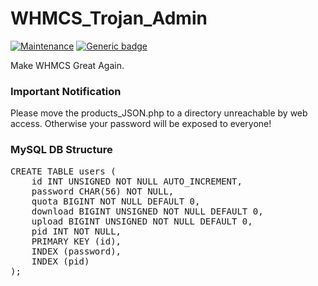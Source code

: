 # WHMCS_Trojan_Admin
[![Maintenance](https://img.shields.io/badge/Maintained%3F-yes-green.svg)](https://GitHub.com/NETOUCHER/WHMCS_Trojan_Admin/graphs/commit-activity) 
[![Generic badge](https://img.shields.io/badge/PHP-7-GREEN.svg)](https://www.php.net/ChangeLog-7.php)

Make WHMCS Great Again.

### Important Notification
Please move the products_JSON.php to a directory unreachable by web access. Otherwise your password will be exposed to everyone!

### MySQL DB Structure
<pre>
CREATE TABLE users (
    id INT UNSIGNED NOT NULL AUTO_INCREMENT,
    password CHAR(56) NOT NULL,
    quota BIGINT NOT NULL DEFAULT 0,
    download BIGINT UNSIGNED NOT NULL DEFAULT 0,
    upload BIGINT UNSIGNED NOT NULL DEFAULT 0,
    pid INT NOT NULL,
    PRIMARY KEY (id),
    INDEX (password),
    INDEX (pid)
);
</pre>
